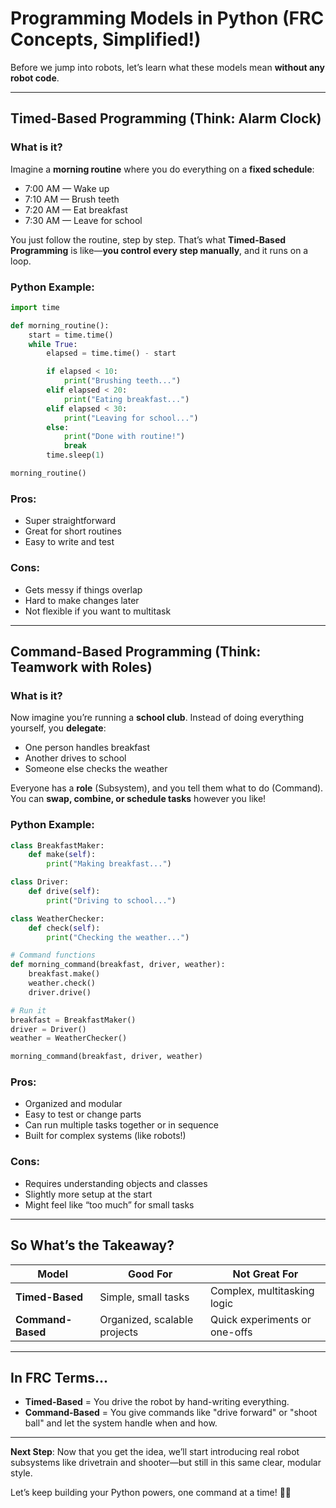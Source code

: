 # Programming Models in Python (FRC Concepts, Simplified!)

Before we jump into robots, let’s learn what these models mean **without any robot code**.

---

## Timed-Based Programming (Think: Alarm Clock)

### What is it?

Imagine a **morning routine** where you do everything on a **fixed schedule**:

* 7:00 AM — Wake up
* 7:10 AM — Brush teeth
* 7:20 AM — Eat breakfast
* 7:30 AM — Leave for school

You just follow the routine, step by step. That’s what **Timed-Based Programming** is like—**you control every step manually**, and it runs on a loop.

### Python Example:

```python
import time

def morning_routine():
    start = time.time()
    while True:
        elapsed = time.time() - start

        if elapsed < 10:
            print("Brushing teeth...")
        elif elapsed < 20:
            print("Eating breakfast...")
        elif elapsed < 30:
            print("Leaving for school...")
        else:
            print("Done with routine!")
            break
        time.sleep(1)

morning_routine()
```

### Pros:

* Super straightforward
* Great for short routines
* Easy to write and test

### Cons:

* Gets messy if things overlap
* Hard to make changes later
* Not flexible if you want to multitask

---

## Command-Based Programming (Think: Teamwork with Roles)

### What is it?

Now imagine you’re running a **school club**. Instead of doing everything yourself, you **delegate**:

* One person handles breakfast
* Another drives to school
* Someone else checks the weather

Everyone has a **role** (Subsystem), and you tell them what to do (Command). You can **swap, combine, or schedule tasks** however you like!

### Python Example:

```python
class BreakfastMaker:
    def make(self):
        print("Making breakfast...")

class Driver:
    def drive(self):
        print("Driving to school...")

class WeatherChecker:
    def check(self):
        print("Checking the weather...")

# Command functions
def morning_command(breakfast, driver, weather):
    breakfast.make()
    weather.check()
    driver.drive()

# Run it
breakfast = BreakfastMaker()
driver = Driver()
weather = WeatherChecker()

morning_command(breakfast, driver, weather)
```

### Pros:

* Organized and modular
* Easy to test or change parts
* Can run multiple tasks together or in sequence
* Built for complex systems (like robots!)

### Cons:

* Requires understanding objects and classes
* Slightly more setup at the start
* Might feel like “too much” for small tasks

---

## So What’s the Takeaway?

| Model             | Good For                     | Not Great For                 |
| ----------------- | ---------------------------- | ----------------------------- |
| **Timed-Based**   | Simple, small tasks          | Complex, multitasking logic   |
| **Command-Based** | Organized, scalable projects | Quick experiments or one-offs |

---

## In FRC Terms...

* **Timed-Based** = You drive the robot by hand-writing everything.
* **Command-Based** = You give commands like "drive forward" or "shoot ball" and let the system handle when and how.

---

**Next Step**: Now that you get the idea, we’ll start introducing real robot subsystems like drivetrain and shooter—but still in this same clear, modular style.

Let’s keep building your Python powers, one command at a time! 🐍💪
